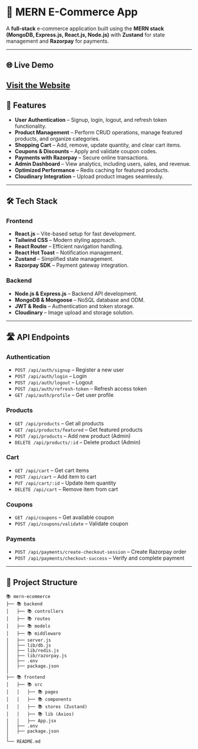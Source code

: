 # 🛂 MERN E-Commerce App  

A **full-stack** e-commerce application built using the **MERN stack (MongoDB, Express.js, React.js, Node.js)** with **Zustand** for state management and **Razorpay** for payments.  

---
## 🌐 Live Demo  
[Visit the Website](https://mern-ecommerce-gnuo.onrender.com)  
---

## 🚀 Features  
- **User Authentication** – Signup, login, logout, and refresh token functionality.  
- **Product Management** – Perform CRUD operations, manage featured products, and organize categories.  
- **Shopping Cart** – Add, remove, update quantity, and clear cart items.  
- **Coupons & Discounts** – Apply and validate coupon codes.  
- **Payments with Razorpay** – Secure online transactions.  
- **Admin Dashboard** – View analytics, including users, sales, and revenue.  
- **Optimized Performance** – Redis caching for featured products.  
- **Cloudinary Integration** – Upload product images seamlessly.  

---

## 🛠️ Tech Stack  
### **Frontend**  
- **React.js** – Vite-based setup for fast development.  
- **Tailwind CSS** – Modern styling approach.  
- **React Router** – Efficient navigation handling.  
- **React Hot Toast** – Notification management.  
- **Zustand** – Simplified state management.  
- **Razorpay SDK** – Payment gateway integration.  

### **Backend**  
- **Node.js & Express.js** – Backend API development.  
- **MongoDB & Mongoose** – NoSQL database and ODM.  
- **JWT & Redis** – Authentication and token storage.  
- **Cloudinary** – Image upload and storage solution.  

---

## 🛣️ API Endpoints  
### **Authentication**  
- `POST /api/auth/signup` – Register a new user  
- `POST /api/auth/login` – Login  
- `POST /api/auth/logout` – Logout  
- `POST /api/auth/refresh-token` – Refresh access token  
- `GET /api/auth/profile` – Get user profile  

### **Products**  
- `GET /api/products` – Get all products  
- `GET /api/products/featured` – Get featured products  
- `POST /api/products` – Add new product (Admin)  
- `DELETE /api/products/:id` – Delete product (Admin)  

### **Cart**  
- `GET /api/cart` – Get cart items  
- `POST /api/cart` – Add item to cart  
- `PUT /api/cart/:id` – Update item quantity  
- `DELETE /api/cart` – Remove item from cart  

### **Coupons**  
- `GET /api/coupons` – Get available coupon  
- `POST /api/coupons/validate` – Validate coupon  

### **Payments**  
- `POST /api/payments/create-checkout-session` – Create Razorpay order  
- `POST /api/payments/checkout-success` – Verify and complete payment  

---

## 📌 Project Structure  
```
📚 mern-ecommerce
├── 📚 backend
│   ├── 📚 controllers
│   ├── 📚 routes
│   ├── 📚 models
│   ├── 📚 middleware
│   ├── server.js
│   ├── lib/db.js
│   ├── lib/redis.js
│   ├── lib/razorpay.js
│   ├── .env
│   ├── package.json
│
├── 📚 frontend
│   ├── 📚 src
│   │   ├── 📚 pages
│   │   ├── 📚 components
│   │   ├── 📚 stores (Zustand)
│   │   ├── 📚 lib (Axios)
│   │   ├── App.jsx
│   ├── .env
│   ├── package.json
│
└── README.md
```
